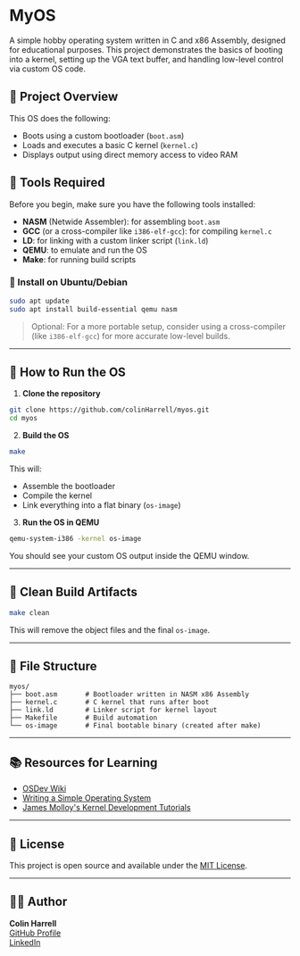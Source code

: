 
# MyOS

A simple hobby operating system written in C and x86 Assembly, designed for educational purposes. This project demonstrates the basics of booting into a kernel, setting up the VGA text buffer, and handling low-level control via custom OS code.

## 🧠 Project Overview

This OS does the following:
- Boots using a custom bootloader (`boot.asm`)
- Loads and executes a basic C kernel (`kernel.c`)
- Displays output using direct memory access to video RAM

## 🧰 Tools Required

Before you begin, make sure you have the following tools installed:

- **NASM** (Netwide Assembler): for assembling `boot.asm`
- **GCC** (or a cross-compiler like `i386-elf-gcc`): for compiling `kernel.c`
- **LD**: for linking with a custom linker script (`link.ld`)
- **QEMU**: to emulate and run the OS
- **Make**: for running build scripts

### 🔧 Install on Ubuntu/Debian

```bash
sudo apt update
sudo apt install build-essential qemu nasm
```

> Optional: For a more portable setup, consider using a cross-compiler (like `i386-elf-gcc`) for more accurate low-level builds.

---

## 🚀 How to Run the OS

1. **Clone the repository**

```bash
git clone https://github.com/colinHarrell/myos.git
cd myos
```

2. **Build the OS**

```bash
make
```

This will:
- Assemble the bootloader
- Compile the kernel
- Link everything into a flat binary (`os-image`)

3. **Run the OS in QEMU**

```bash
qemu-system-i386 -kernel os-image
```

You should see your custom OS output inside the QEMU window.

---

## 🧹 Clean Build Artifacts

```bash
make clean
```

This will remove the object files and the final `os-image`.

---

## 📁 File Structure

```
myos/
├── boot.asm       # Bootloader written in NASM x86 Assembly
├── kernel.c       # C kernel that runs after boot
├── link.ld        # Linker script for kernel layout
├── Makefile       # Build automation
└── os-image       # Final bootable binary (created after make)
```

---

## 📚 Resources for Learning

- [OSDev Wiki](https://wiki.osdev.org)
- [Writing a Simple Operating System](https://www.cs.bham.ac.uk/~exr/lectures/opsys/10_11/lectures/os-dev.pdf)
- [James Molloy's Kernel Development Tutorials](https://github.com/cfenollosa/os-tutorial)

---

## 📄 License

This project is open source and available under the [MIT License](LICENSE).

---

## 🙋‍♂️ Author

**Colin Harrell**  
[GitHub Profile](https://github.com/colinHarrell)  
[LinkedIn](https://www.linkedin.com/in/colin-harrell-22999b31b/)
